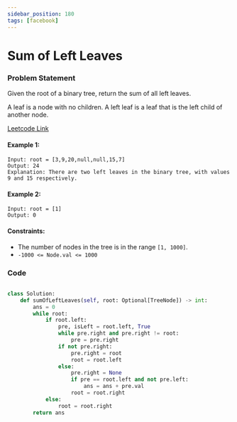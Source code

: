 ```yaml
---
sidebar_position: 180
tags: [facebook]
---
```


# Sum of Left Leaves

### Problem Statement

Given the root of a binary tree, return the sum of all left leaves.

A leaf is a node with no children. A left leaf is a leaf that is the left child of another node.

[Leetcode Link](https://leetcode.com/problems/sum-of-left-leaves)

#### Example 1:

```
Input: root = [3,9,20,null,null,15,7]
Output: 24
Explanation: There are two left leaves in the binary tree, with values 9 and 15 respectively.
```

#### Example 2:

```
Input: root = [1]
Output: 0
```

#### Constraints:

- The number of nodes in the tree is in the range `[1, 1000]`.
- `-1000 <= Node.val <= 1000`

### Code

```python title="Python Code"

class Solution:
    def sumOfLeftLeaves(self, root: Optional[TreeNode]) -> int:
        ans = 0
        while root:
            if root.left:
                pre, isLeft = root.left, True
                while pre.right and pre.right != root:
                    pre = pre.right
                if not pre.right:
                    pre.right = root
                    root = root.left
                else:
                    pre.right = None
                    if pre == root.left and not pre.left:
                        ans = ans + pre.val
                    root = root.right
            else:
                root = root.right
        return ans
```
